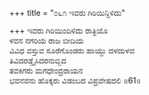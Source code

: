+++
title = "೦೬೧ ಇವರು ಗಿರಿಯಿನ್ದಿಳಿದು"

+++
ಇವರು ಗಿರಿಯಿಂದಿಳಿದು ರಾತ್ರಿಯೊ  
ಳವನ ನಗರಿಯ ರಾಜ ಬೀದಿಯ  
ವಿವಿಧ ವಸ್ತುವ ಸೂರೆಗೊಂಡರು ಹಾಯ್ದು ದಳದುಳವ  
ತಿವಿದರಡ್ಡೈಸಿದರನುಬ್ಬಿದ  
ತವಕಿಗರು ಮಗಧೇಂದ್ರರಾಯನ  
ಭವನವನು ಹೊಕ್ಕರು ವಿಡಂಬದ ವಿಪ್ರವೇಷದಲಿ     ॥61॥